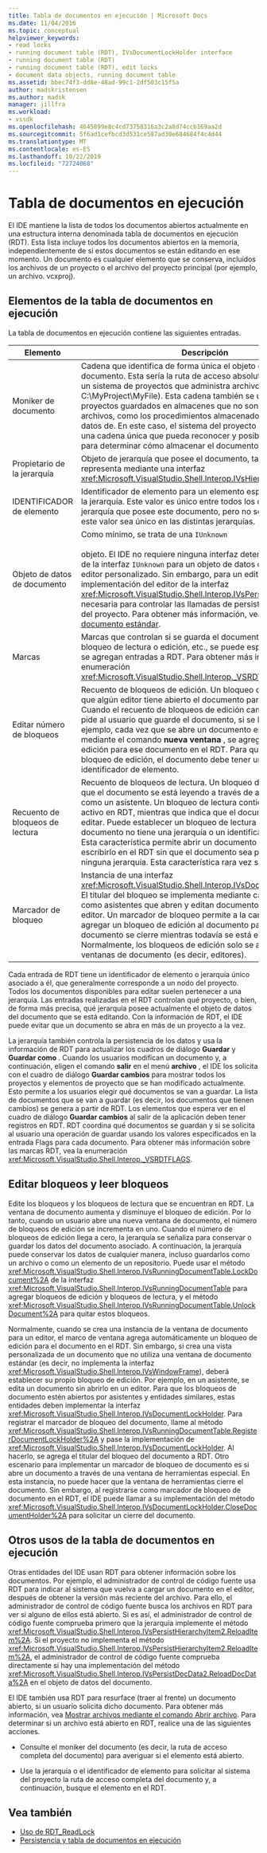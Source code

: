 ```yaml
---
title: Tabla de documentos en ejecución | Microsoft Docs
ms.date: 11/04/2016
ms.topic: conceptual
helpviewer_keywords:
- read locks
- running document table (RDT), IVsDocumentLockHolder interface
- running document table (RDT)
- running document table (RDT), edit locks
- document data objects, running document table
ms.assetid: bbec74f3-dd8e-48ad-99c1-2df503c15f5a
author: madskristensen
ms.author: madsk
manager: jillfra
ms.workload:
- vssdk
ms.openlocfilehash: 4645899e8c4cd73758316a3c2a8d74ccb169aa2d
ms.sourcegitcommit: 5f6ad1cefbcd3d531ce587ad30e684684f4c4d44
ms.translationtype: MT
ms.contentlocale: es-ES
ms.lasthandoff: 10/22/2019
ms.locfileid: "72724068"
---
```

# <a name="running-document-table"></a>Tabla de documentos en ejecución
El IDE mantiene la lista de todos los documentos abiertos actualmente en una estructura interna denominada tabla de documentos en ejecución (RDT). Esta lista incluye todos los documentos abiertos en la memoria, independientemente de si estos documentos se están editando en ese momento. Un documento es cualquier elemento que se conserva, incluidos los archivos de un proyecto o el archivo del proyecto principal (por ejemplo, un archivo. vcxproj).

## <a name="elements-of-the-running-document-table"></a>Elementos de la tabla de documentos en ejecución
 La tabla de documentos en ejecución contiene las siguientes entradas.

|Elemento|Descripción|
|-------------|-----------------|
|Moniker de documento|Cadena que identifica de forma única el objeto de datos del documento. Esta sería la ruta de acceso absoluta del archivo para un sistema de proyectos que administra archivos (por ejemplo, C:\MyProject\MyFile). Esta cadena también se utiliza para los proyectos guardados en almacenes que no son sistemas de archivos, como los procedimientos almacenados en una base de datos de. En este caso, el sistema del proyecto puede inventar una cadena única que pueda reconocer y posiblemente analizar para determinar cómo almacenar el documento.|
|Propietario de la jerarquía|Objeto de jerarquía que posee el documento, tal y como se representa mediante una interfaz <xref:Microsoft.VisualStudio.Shell.Interop.IVsHierarchy>.|
|IDENTIFICADOR de elemento|Identificador de elemento para un elemento específico dentro de la jerarquía. Este valor es único entre todos los documentos de la jerarquía que posee este documento, pero no se garantiza que este valor sea único en las distintas jerarquías.|
|Objeto de datos de documento|Como mínimo, se trata de una `IUnknown`<br /><br /> objeto. El IDE no requiere ninguna interfaz determinada más allá de la interfaz `IUnknown` para un objeto de datos de documento del editor personalizado. Sin embargo, para un editor estándar, la implementación del editor de la interfaz <xref:Microsoft.VisualStudio.Shell.Interop.IVsPersistDocData2> es necesaria para controlar las llamadas de persistencia de archivos del proyecto. Para obtener más información, vea [guardar un documento estándar](../../extensibility/internals/saving-a-standard-document.md).|
|Marcas|Marcas que controlan si se guarda el documento, si se aplica un bloqueo de lectura o edición, etc., se puede especificar cuando se agregan entradas a RDT. Para obtener más información, vea la enumeración <xref:Microsoft.VisualStudio.Shell.Interop._VSRDTFLAGS>.|
|Editar número de bloqueos|Recuento de bloqueos de edición. Un bloqueo de edición indica que algún editor tiene abierto el documento para su edición. Cuando el recuento de bloqueos de edición cambia a cero, se pide al usuario que guarde el documento, si se ha modificado. Por ejemplo, cada vez que se abre un documento en un editor mediante el comando **nueva ventana** , se agrega un bloqueo de edición para ese documento en el RDT. Para que se establezca un bloqueo de edición, el documento debe tener una jerarquía o un identificador de elemento.|
|Recuento de bloqueos de lectura|Recuento de bloqueos de lectura. Un bloqueo de lectura indica que el documento se está leyendo a través de algún mecanismo, como un asistente. Un bloqueo de lectura contiene un documento activo en RDT, mientras que indica que el documento no se puede editar. Puede establecer un bloqueo de lectura incluso si el documento no tiene una jerarquía o un identificador de elemento. Esta característica permite abrir un documento en la memoria y escribirlo en el RDT sin que el documento sea propiedad de ninguna jerarquía. Esta característica rara vez se usa.|
|Marcador de bloqueo|Instancia de una interfaz <xref:Microsoft.VisualStudio.Shell.Interop.IVsDocumentLockHolder>. El titular del bloqueo se implementa mediante características como asistentes que abren y editan documentos fuera de un editor. Un marcador de bloqueo permite a la característica agregar un bloqueo de edición al documento para evitar que el documento se cierre mientras todavía se está editando. Normalmente, los bloqueos de edición solo se agregan mediante ventanas de documento (es decir, editores).|

 Cada entrada de RDT tiene un identificador de elemento o jerarquía único asociado a él, que generalmente corresponde a un nodo del proyecto. Todos los documentos disponibles para editar suelen pertenecer a una jerarquía. Las entradas realizadas en el RDT controlan qué proyecto, o bien, de forma más precisa, qué jerarquía posee actualmente el objeto de datos del documento que se está editando. Con la información de RDT, el IDE puede evitar que un documento se abra en más de un proyecto a la vez.

 La jerarquía también controla la persistencia de los datos y usa la información de RDT para actualizar los cuadros de diálogo **Guardar** y **Guardar como** . Cuando los usuarios modifican un documento y, a continuación, eligen el comando **salir** en el menú **archivo** , el IDE los solicita con el cuadro de diálogo **Guardar cambios** para mostrar todos los proyectos y elementos de proyecto que se han modificado actualmente. Esto permite a los usuarios elegir qué documentos se van a guardar. La lista de documentos que se van a guardar (es decir, los documentos que tienen cambios) se genera a partir de RDT. Los elementos que espera ver en el cuadro de diálogo **Guardar cambios** al salir de la aplicación deben tener registros en RDT. RDT coordina qué documentos se guardan y si se solicita al usuario una operación de guardar usando los valores especificados en la entrada Flags para cada documento. Para obtener más información sobre las marcas RDT, vea la enumeración <xref:Microsoft.VisualStudio.Shell.Interop._VSRDTFLAGS>.

## <a name="edit-locks-and-read-locks"></a>Editar bloqueos y leer bloqueos
 Edite los bloqueos y los bloqueos de lectura que se encuentran en RDT. La ventana de documento aumenta y disminuye el bloqueo de edición. Por lo tanto, cuando un usuario abre una nueva ventana de documento, el número de bloqueos de edición se incrementa en uno. Cuando el número de bloqueos de edición llega a cero, la jerarquía se señaliza para conservar o guardar los datos del documento asociado. A continuación, la jerarquía puede conservar los datos de cualquier manera, incluso guardarlos como un archivo o como un elemento de un repositorio. Puede usar el método <xref:Microsoft.VisualStudio.Shell.Interop.IVsRunningDocumentTable.LockDocument%2A> de la interfaz <xref:Microsoft.VisualStudio.Shell.Interop.IVsRunningDocumentTable> para agregar bloqueos de edición y bloqueos de lectura, y el método <xref:Microsoft.VisualStudio.Shell.Interop.IVsRunningDocumentTable.UnlockDocument%2A> para quitar estos bloqueos.

 Normalmente, cuando se crea una instancia de la ventana de documento para un editor, el marco de ventana agrega automáticamente un bloqueo de edición para el documento en el RDT. Sin embargo, si crea una vista personalizada de un documento que no utiliza una ventana de documento estándar (es decir, no implementa la interfaz <xref:Microsoft.VisualStudio.Shell.Interop.IVsWindowFrame>), deberá establecer su propio bloqueo de edición. Por ejemplo, en un asistente, se edita un documento sin abrirlo en un editor. Para que los bloqueos de documento estén abiertos por asistentes y entidades similares, estas entidades deben implementar la interfaz <xref:Microsoft.VisualStudio.Shell.Interop.IVsDocumentLockHolder>. Para registrar el marcador de bloqueo del documento, llame al método <xref:Microsoft.VisualStudio.Shell.Interop.IVsRunningDocumentTable.RegisterDocumentLockHolder%2A> y pase la implementación de <xref:Microsoft.VisualStudio.Shell.Interop.IVsDocumentLockHolder>. Al hacerlo, se agrega el titular del bloqueo del documento a RDT. Otro escenario para implementar un marcador de bloqueo de documento es si abre un documento a través de una ventana de herramientas especial. En esta instancia, no puede hacer que la ventana de herramientas cierre el documento. Sin embargo, al registrarse como marcador de bloqueo de documento en el RDT, el IDE puede llamar a su implementación del método <xref:Microsoft.VisualStudio.Shell.Interop.IVsDocumentLockHolder.CloseDocumentHolder%2A> para solicitar un cierre del documento.

## <a name="other-uses-of-the-running-document-table"></a>Otros usos de la tabla de documentos en ejecución
 Otras entidades del IDE usan RDT para obtener información sobre los documentos. Por ejemplo, el administrador de control de código fuente usa RDT para indicar al sistema que vuelva a cargar un documento en el editor, después de obtener la versión más reciente del archivo. Para ello, el administrador de control de código fuente busca los archivos en RDT para ver si alguno de ellos está abierto. Si es así, el administrador de control de código fuente comprueba primero que la jerarquía implemente el método <xref:Microsoft.VisualStudio.Shell.Interop.IVsPersistHierarchyItem2.ReloadItem%2A>. Si el proyecto no implementa el método <xref:Microsoft.VisualStudio.Shell.Interop.IVsPersistHierarchyItem2.ReloadItem%2A>, el administrador de control de código fuente comprueba directamente si hay una implementación del método <xref:Microsoft.VisualStudio.Shell.Interop.IVsPersistDocData2.ReloadDocData%2A> en el objeto de datos del documento.

 El IDE también usa RDT para resurface (traer al frente) un documento abierto, si un usuario solicita dicho documento. Para obtener más información, vea [Mostrar archivos mediante el comando Abrir archivo](../../extensibility/internals/displaying-files-by-using-the-open-file-command.md). Para determinar si un archivo está abierto en RDT, realice una de las siguientes acciones.

- Consulte el moniker del documento (es decir, la ruta de acceso completa del documento) para averiguar si el elemento está abierto.

- Use la jerarquía o el identificador de elemento para solicitar al sistema del proyecto la ruta de acceso completa del documento y, a continuación, busque el elemento en el RDT.

## <a name="see-also"></a>Vea también
- [Uso de RDT_ReadLock](../../extensibility/internals/rdt-readlock-usage.md)
- [Persistencia y tabla de documentos en ejecución](../../extensibility/internals/persistence-and-the-running-document-table.md)